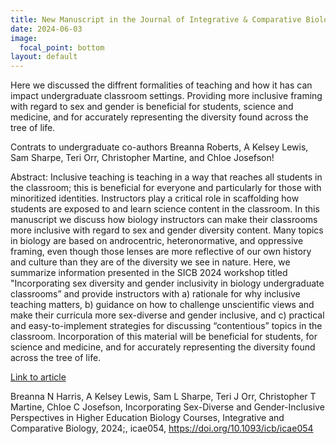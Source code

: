 ```yaml
---
title: New Manuscript in the Journal of Integrative & Comparative Biology!
date: 2024-06-03
image:
  focal_point: bottom
layout: default
---
```

Here we discussed the diffrent formalities of teaching and how it has can impact undergraduate classroom settings. Providing more inclusive framing with regard to sex and gender is beneficial for students, science and medicine, and for accurately representing the diversity found across the tree of life.
<!--more-->

Contrats to undergraduate co-authors Breanna Roberts, A Kelsey Lewis, Sam Sharpe, Teri Orr, Christopher Martine, and Chloe Josefson!

Abstract: 
Inclusive teaching is teaching in a way that reaches all students in the classroom; this is beneficial for everyone and particularly for those with minoritized identities. Instructors play a critical role in scaffolding how students are exposed to and learn science content in the classroom. In this manuscript we discuss how biology instructors can make their classrooms more inclusive with regard to sex and gender diversity content. Many topics in biology are based on androcentric, heteronormative, and oppressive framing, even though those lenses are more reflective of our own history and culture than they are of the diversity we see in nature. Here, we summarize information presented in the SICB 2024 workshop titled "Incorporating sex diversity and gender inclusivity in biology undergraduate classrooms” and provide instructors with a) rationale for why inclusive teaching matters, b) guidance on how to challenge unscientific views and make their curricula more sex-diverse and gender inclusive, and c) practical and easy-to-implement strategies for discussing “contentious” topics in the classroom. Incorporation of this material will be beneficial for students, for science and medicine, and for accurately representing the diversity found across the tree of life.

[Link to article](https://academic.oup.com/icb/advance-article-abstract/doi/10.1093/icb/icae054/7687154?redirectedFrom=PDF)

Breanna N Harris, A Kelsey Lewis, Sam L Sharpe, Teri J Orr, Christopher T Martine, Chloe C Josefson, Incorporating Sex-Diverse and Gender-Inclusive Perspectives in Higher Education Biology Courses, Integrative and Comparative Biology, 2024;, icae054, https://doi.org/10.1093/icb/icae054


